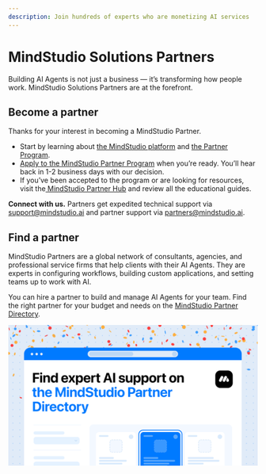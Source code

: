 ```yaml
---
description: Join hundreds of experts who are monetizing AI services
---
```


# MindStudio Solutions Partners

Building AI Agents is not just a business — it’s transforming how people work. MindStudio Solutions Partners are at the forefront.

## Become a partner

Thanks for your interest in becoming a MindStudio Partner.

* Start by learning about [the MindStudio platform](../get-started/quickstart-guide.md) and [the Partner Program](http://mindstudio.ai/partners).
* [Apply to the MindStudio Partner Program](http://mindstudio.ai/partners/apply) when you’re ready. You’ll hear back in 1-2 business days with our decision.
* If you’ve been accepted to the program or are looking for resources, visit the[ MindStudio Partner Hub](https://mindstudioai.notion.site/MindStudio-Partner-Hub-119b0c63a7ff80169038cfc43b3e0e16) and review all the educational guides.

**Connect with us.** Partners get expedited technical support via [support@mindstudio.ai](mailto:support@mindstudio.ai) and partner support via [partners@mindstudio.ai](mailto:partners@mindstudio.ai).

## Find a partner

MindStudio Partners are a global network of consultants, agencies, and professional service firms that help clients with their AI Agents. They are experts in configuring workflows, building custom applications, and setting teams up to work with AI.

You can hire a partner to build and manage AI Agents for your team. Find the right partner for your budget and needs on the [MindStudio Partner Directory](https://partners.mindstudio.ai/).

![Find an Expert](<../.gitbook/assets/1600x900-horizontal-X (2).png>)
